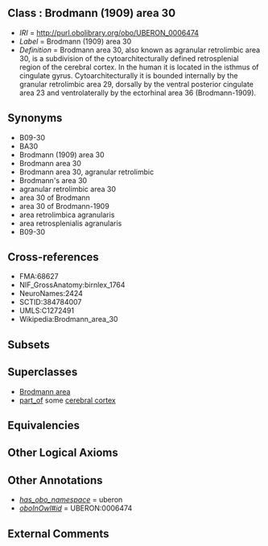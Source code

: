 
## Class : Brodmann (1909) area 30

 * *IRI* = http://purl.obolibrary.org/obo/UBERON_0006474
 * *Label* = Brodmann (1909) area 30
 * *Definition* = Brodmann area 30, also known as agranular retrolimbic area 30, is a subdivision of the cytoarchitecturally defined retrosplenial region of the cerebral cortex. In the human it is located in the isthmus of cingulate gyrus. Cytoarchitecturally it is bounded internally by the granular retrolimbic area 29, dorsally by the ventral posterior cingulate area 23 and ventrolaterally by the ectorhinal area 36 (Brodmann-1909).

## Synonyms

 * B09-30
 * BA30
 * Brodmann (1909) area 30
 * Brodmann area 30
 * Brodmann area 30, agranular retrolimbic
 * Brodmann's area 30
 * agranular retrolimbic area 30
 * area 30 of Brodmann
 * area 30 of Brodmann-1909
 * area retrolimbica agranularis
 * area retrosplenialis agranularis
 * B09-30

## Cross-references

 * FMA:68627
 * NIF_GrossAnatomy:birnlex_1764
 * NeuroNames:2424
 * SCTID:384784007
 * UMLS:C1272491
 * Wikipedia:Brodmann_area_30

## Subsets


## Superclasses

 * [Brodmann area](../../UBERON/29/UBERON_0013529.md)
 * [part_of](../../BFO/50/BFO_0000050.md) some [cerebral cortex](../../UBERON/56/UBERON_0000956.md)

## Equivalencies


## Other Logical Axioms


## Other Annotations

 * *[has_obo_namespace](../../ce/oboInOwl#hasOBONamespace.md)* = uberon
 * *[oboInOwl#id](../../id/oboInOwl#id.md)* = UBERON:0006474

## External Comments

